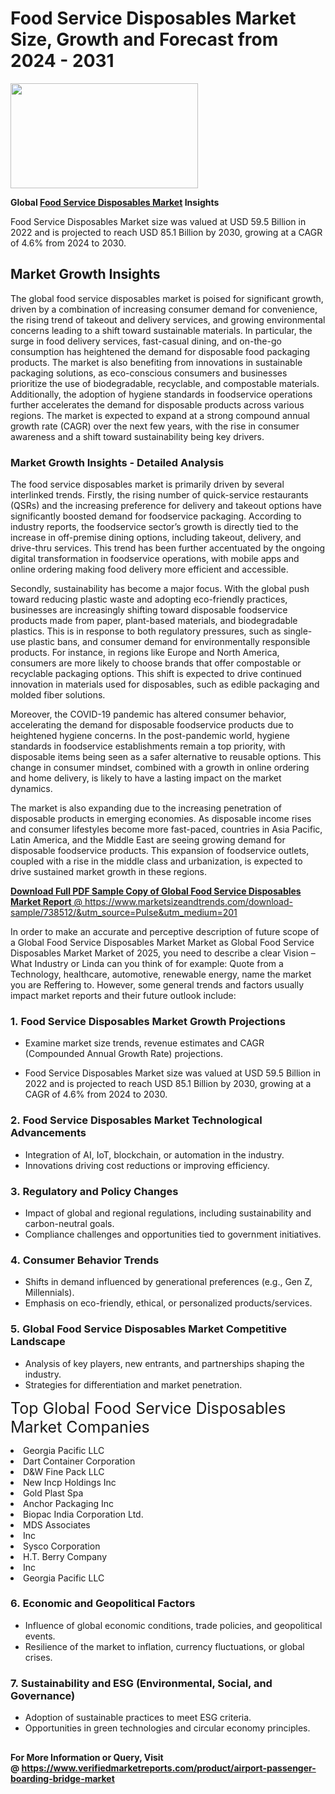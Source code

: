 <H1>Food Service Disposables Market Size, Growth and Forecast from 2024 - 2031</H1><img class="aligncenter size-medium wp-image-584254" src="https://thirdeyenews.in/wp-content/uploads/2024/09/Global-Market-Research-300x168.jpeg" alt="" width="300" height="168" /><p><strong>Global&nbsp;<a href="https://www.marketsizeandtrends.com/download-sample/738512/&amp;utm_source=Pulse&amp;utm_medium=201">Food Service Disposables Market</a> Insights</strong></p><p>Food Service Disposables Market size was valued at USD 59.5 Billion in 2022 and is projected to reach USD 85.1 Billion by 2030, growing at a CAGR of 4.6% from 2024 to 2030.</p><p><h2>Market Growth Insights</h2> <p>The global food service disposables market is poised for significant growth, driven by a combination of increasing consumer demand for convenience, the rising trend of takeout and delivery services, and growing environmental concerns leading to a shift toward sustainable materials. In particular, the surge in food delivery services, fast-casual dining, and on-the-go consumption has heightened the demand for disposable food packaging products. The market is also benefiting from innovations in sustainable packaging solutions, as eco-conscious consumers and businesses prioritize the use of biodegradable, recyclable, and compostable materials. Additionally, the adoption of hygiene standards in foodservice operations further accelerates the demand for disposable products across various regions. The market is expected to expand at a strong compound annual growth rate (CAGR) over the next few years, with the rise in consumer awareness and a shift toward sustainability being key drivers.</p> <p><a href="download-sample-link"></a></p> <h3>Market Growth Insights - Detailed Analysis</h3> <p>The food service disposables market is primarily driven by several interlinked trends. Firstly, the rising number of quick-service restaurants (QSRs) and the increasing preference for delivery and takeout options have significantly boosted demand for foodservice packaging. According to industry reports, the foodservice sector’s growth is directly tied to the increase in off-premise dining options, including takeout, delivery, and drive-thru services. This trend has been further accentuated by the ongoing digital transformation in foodservice operations, with mobile apps and online ordering making food delivery more efficient and accessible.</p> <p>Secondly, sustainability has become a major focus. With the global push toward reducing plastic waste and adopting eco-friendly practices, businesses are increasingly shifting toward disposable foodservice products made from paper, plant-based materials, and biodegradable plastics. This is in response to both regulatory pressures, such as single-use plastic bans, and consumer demand for environmentally responsible products. For instance, in regions like Europe and North America, consumers are more likely to choose brands that offer compostable or recyclable packaging options. This shift is expected to drive continued innovation in materials used for disposables, such as edible packaging and molded fiber solutions.</p> <p>Moreover, the COVID-19 pandemic has altered consumer behavior, accelerating the demand for disposable foodservice products due to heightened hygiene concerns. In the post-pandemic world, hygiene standards in foodservice establishments remain a top priority, with disposable items being seen as a safer alternative to reusable options. This change in consumer mindset, combined with a growth in online ordering and home delivery, is likely to have a lasting impact on the market dynamics.</p> <p>The market is also expanding due to the increasing penetration of disposable products in emerging economies. As disposable income rises and consumer lifestyles become more fast-paced, countries in Asia Pacific, Latin America, and the Middle East are seeing growing demand for disposable foodservice products. This expansion of foodservice outlets, coupled with a rise in the middle class and urbanization, is expected to drive sustained market growth in these regions.</p> <p><a href="get-more-link"></p><p><span class=""><strong>Download Full PDF Sample Copy of Global Food Service Disposables Market Report</strong> @ <a href="https://www.marketsizeandtrends.com/download-sample/738512/&amp;utm_source=Pulse&amp;utm_medium=201" target="_blank">https://www.marketsizeandtrends.com/download-sample/738512/&amp;utm_source=Pulse&amp;utm_medium=201</a></span></p><p>In order to make an accurate and perceptive description of future scope of a Global&nbsp;Food Service Disposables Market Market as Global&nbsp;Food Service Disposables Market Market of 2025, you need to describe a clear Vision &ndash; What Industry or Linda can you think of for example: Quote from a Technology, healthcare, automotive, renewable energy, name the market you are Reffering to. However, some general trends and factors usually impact market reports and their future outlook include:</p><h3>1.&nbsp;<strong>Food Service Disposables Market Growth Projections</strong></h3><ul><li>Examine market size trends, revenue estimates and CAGR (Compounded Annual Growth Rate) projections.</li><li><p>Food Service Disposables Market size was valued at USD 59.5 Billion in 2022 and is projected to reach USD 85.1 Billion by 2030, growing at a CAGR of 4.6% from 2024 to 2030.</p></li></ul><h3>2.&nbsp;<strong>Food Service Disposables Market Technological Advancements</strong></h3><ul><li>Integration of AI, IoT, blockchain, or automation in the industry.</li><li>Innovations driving cost reductions or improving efficiency.</li></ul><h3>3.&nbsp;<strong>Regulatory and Policy Changes</strong></h3><ul><li>Impact of global and regional regulations, including sustainability and carbon-neutral goals.</li><li>Compliance challenges and opportunities tied to government initiatives.</li></ul><h3>4.&nbsp;<strong>Consumer Behavior Trends</strong></h3><ul><li>Shifts in demand influenced by generational preferences (e.g., Gen Z, Millennials).</li><li>Emphasis on eco-friendly, ethical, or personalized products/services.</li></ul><h3>5.&nbsp;<strong>Global Food Service Disposables Market Competitive Landscape</strong></h3><ul><li>Analysis of key players, new entrants, and partnerships shaping the industry.</li><li>Strategies for differentiation and market penetration.</li></ul><p data-pm-slice="1 1 []"><span style="color: inherit; font-family: inherit; font-size: 25px;">Top Global Food Service Disposables Market Companies</span></p><div class="" data-test-id=""><p><li>Georgia Pacific LLC</li><li> Dart Container Corporation</li><li> D&W Fine Pack LLC</li><li> New Incp Holdings Inc</li><li> Gold Plast Spa</li><li> Anchor Packaging Inc</li><li> Biopac India Corporation Ltd.</li><li> MDS Associates</li><li> Inc</li><li> Sysco Corporation</li><li> H.T. Berry Company</li><li> Inc</li><li> Georgia Pacific LLC</li></p></div><h3>6.&nbsp;<strong>Economic and Geopolitical Factors</strong></h3><ul><li>Influence of global economic conditions, trade policies, and geopolitical events.</li><li>Resilience of the market to inflation, currency fluctuations, or global crises.</li></ul><h3>7.&nbsp;<strong>Sustainability and ESG (Environmental, Social, and Governance)</strong></h3><ul><li>Adoption of sustainable practices to meet ESG criteria.</li><li>Opportunities in green technologies and circular economy principles.</li></ul><h2><strong style="font-size: 14px;">For More Information or Query, Visit @&nbsp;</strong><a style="background-color: #ffffff; font-size: 14px;" href="https://www.marketsizeandtrends.com/report/food-service-disposables-market/" target="_blank">https://www.verifiedmarketreports.com/product/airport-passenger-boarding-bridge-market</a></h2>

